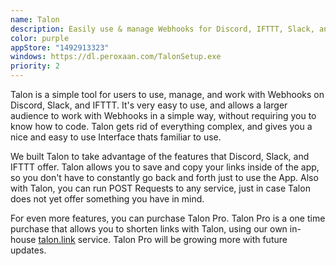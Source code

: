 ```yaml
---
name: Talon
description: Easily use & manage Webhooks for Discord, IFTTT, Slack, and more.
color: purple
appStore: "1492913323"
windows: https://dl.peroxaan.com/TalonSetup.exe
priority: 2
---
```


Talon is a simple tool for users to use, manage, and work with Webhooks on Discord, Slack, and IFTTT. It's very easy to use, and allows a larger audience to work with Webhooks in a simple way, without requiring you to know how to code. Talon gets rid of everything complex, and gives you a nice and easy to use Interface thats familiar to use.

We built Talon to take advantage of the features that Discord, Slack, and IFTTT offer. Talon allows you to save and copy your links inside of the app, so you don't have to constantly go back and forth just to use the App. Also with Talon, you can run POST Requests to any service, just in case Talon does not yet offer something you have in mind.

For even more features, you can purchase Talon Pro. Talon Pro is a one time purchase that allows you to shorten links with Talon, using our own in-house [talon.link](http://talon.link) service. Talon Pro will be growing more with future updates.

<ContributorGrid>
    <Contributor name="Michael Burkhardt" role="Lead Developer" href="https://twitter.com/tme_michael" />
    <Contributor name="Dylan McDonald" role="Designer & Developer" href="https://twitter.com/DylanMcD8" />
    <Contributor name="TheLBall" role="Windows Developer" href="https://twitter.com/TheLBall" />
    <Contributor name="Landon Boles" role="Talon.link Developer" href="https://twitter.com/landon_xyz" />
</ContributorGrid>
